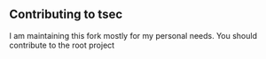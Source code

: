 ## Contributing to tsec

I am maintaining this fork mostly for my personal needs. You should contribute to the root project